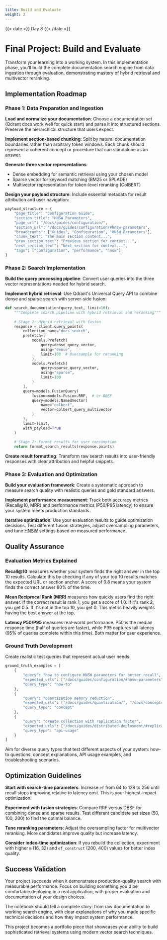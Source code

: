```yaml
---
title: Build and Evaluate
weight: 2
---
```


{{< date >}} Day 8 {{< /date >}}

# Final Project: Build and Evaluate

Transform your learning into a working system. In this implementation phase, you'll build the complete documentation search engine from data ingestion through evaluation, demonstrating mastery of hybrid retrieval and multivector reranking.

## Implementation Roadmap

### Phase 1: Data Preparation and Ingestion

**Load and normalize your documentation**: Choose a documentation set (Qdrant docs work well for quick start) and parse it into structured sections. Preserve the hierarchical structure that users expect.

**Implement section-based chunking**: Split by natural documentation boundaries rather than arbitrary token windows. Each chunk should represent a coherent concept or procedure that can standalone as an answer.

**Generate three vector representations**:
- Dense embedding for semantic retrieval using your chosen model
- Sparse vector for keyword matching (BM25 or SPLADE)
- Multivector representation for token-level reranking (ColBERT)

**Design your payload structure**: Include essential metadata for result attribution and user navigation:

```python
payload_structure = {
    "page_title": "Configuration Guide",
    "section_title": "HNSW Parameters", 
    "page_url": "/docs/guides/configuration/",
    "section_url": "/docs/guides/configuration/#hnsw-parameters",
    "breadcrumbs": ["Guides", "Configuration", "HNSW Parameters"],
    "chunk_text": "The main section content...",
    "prev_section_text": "Previous section for context...",
    "next_section_text": "Next section for context...",
    "tags": ["configuration", "performance", "hnsw"]
}
```

### Phase 2: Search Implementation

**Build the query processing pipeline**: Convert user queries into the three vector representations needed for hybrid search.

**Implement hybrid retrieval**: Use Qdrant's Universal Query API to combine dense and sparse search with server-side fusion:

```python
def search_documentation(query_text, limit=10):
    """Complete search pipeline with hybrid retrieval and reranking"""
    
    # Stage 1: Hybrid retrieval with fusion
    response = client.query_points(
        collection_name="docs_search",
        prefetch=[
            models.Prefetch(
                query=dense_query_vector,
                using="dense", 
                limit=100  # Oversample for reranking
            ),
            models.Prefetch(
                query=sparse_query_vector,
                using="sparse",
                limit=100
            )
        ],
        query=models.FusionQuery(
            fusion=models.Fusion.RRF,  # or DBSF
            query=models.NamedVector(
                name="colbert",
                vector=colbert_query_multivector
            )
        ),
        limit=limit,
        with_payload=True
    )
    
    # Stage 2: Format results for user consumption
    return format_search_results(response.points)
```

**Create result formatting**: Transform raw search results into user-friendly responses with clear attribution and helpful snippets.

### Phase 3: Evaluation and Optimization

**Build your evaluation framework**: Create a systematic approach to measure search quality with realistic queries and gold standard answers.

**Implement performance measurement**: Track both accuracy metrics (Recall@10, MRR) and performance metrics (P50/P95 latency) to ensure your system meets production standards.

**Iterative optimization**: Use your evaluation results to guide optimization decisions. Test different fusion strategies, adjust oversampling parameters, and tune [HNSW](https://qdrant.tech/articles/filtrable-hnsw/) settings based on measured performance.

## Quality Assurance

### Evaluation Metrics Explained

**Recall@10** measures whether your system finds the right answer in the top 10 results. Calculate this by checking if any of your top 10 results matches the expected URL or section anchor. A score of 0.8 means your system finds the correct answer 80% of the time.

**Mean Reciprocal Rank (MRR)** measures how quickly users find the right answer. If the correct result is rank 1, you get a score of 1.0. If it's rank 2, you get 0.5. If it's not in the top 10, you get 0. This metric heavily weights having the best answer at the top.

**Latency P50/P95** measures real-world performance. P50 is the median response time (half of queries are faster), while P95 captures tail latency (95% of queries complete within this time). Both matter for user experience.

### Ground Truth Development

Create realistic test queries that represent actual user needs:

```python
ground_truth_examples = [
    {
        "query": "how to configure HNSW parameters for better recall",
        "expected_urls": ["/docs/guides/configuration/#hnsw-parameters"],
        "query_type": "how-to"
    },
    {
        "query": "quantization memory reduction",
        "expected_urls": ["/docs/guides/quantization/", "/docs/concepts/optimization/"],
        "query_type": "concept"
    },
    {
        "query": "create collection with replication factor",
        "expected_urls": ["/docs/guides/distributed-deployment/#replication-factor"],
        "query_type": "api-usage"
    }
]
```

Aim for diverse query types that test different aspects of your system: how-to questions, concept explanations, API usage examples, and troubleshooting scenarios.

## Optimization Guidelines

**Start with search-time parameters**: Increase `ef` from 64 to 128 to 256 until recall stops improving relative to latency cost. This is your highest-impact optimization.

**Experiment with fusion strategies**: Compare RRF versus DBSF for combining dense and sparse results. Test different candidate set sizes (50, 100, 200) to find the optimal balance.

**Tune reranking parameters**: Adjust the oversampling factor for multivector reranking. More candidates improve quality but increase latency.

**Consider index-time optimization**: If you rebuild the collection, experiment with higher `m` (16, 32) and `ef_construct` (200, 400) values for better index quality.

## Success Validation

Your project succeeds when it demonstrates production-quality search with measurable performance. Focus on building something you'd be comfortable deploying in a real application, with proper evaluation and documentation of your design choices.

The notebook should tell a complete story: from raw documentation to working search engine, with clear explanations of why you made specific technical decisions and how they impact system performance.

This project becomes a portfolio piece that showcases your ability to build sophisticated retrieval systems using modern vector search techniques. 